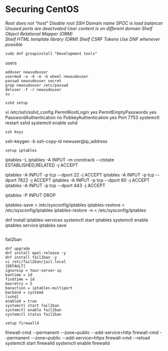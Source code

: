 # Securing CentOS

_Root does not "host"_
_Disable root SSH_
_Domain name SPOC is load balancer_
_Unused ports are deactvated_
_User content is on different domain_
_Shelf Object Relational Mapper (ORM)_  
_Shelf HTML template library (ORM)_
_Shelf CSRF Tokens_
_Use DNF whenever possible_

```
sudo dnf groupinstall "Development tools"
```
users
```
adduser newsudouser
usermod -a -d -m -G wheel newsudouser
passwd newsudouser secret
grep newsudouser /etc/passwd
deluser -f -r newsudouser
su -
```
```
sshd setup
```
vi /etc/ssh/sshd_config
PermitRootLogin yes
PermitEmptyPasswords yes
PasswordAuthentication no
PubkeyAuthentication yes
Port 7753
systemctl restart sshd
systemctl enable sshd
```
ssh keys
```
ssh-keygen -b
ssh-copy-id newuser@ip_address
```
setup iptables
```
iptables -L
iptables -A INPUT -m conntrack --ctstate ESTABLISHED,RELATED -j ACCEPT

iptables -A INPUT -p tcp --dport 22 -j ACCEPT
iptables -A INPUT -p tcp --dport 7822 -j ACCEPT
iptables -A INPUT -p tcp --dport 80 -j ACCEPT
iptables -A INPUT -p tcp --dport 443 -j ACCEPT

iptables -P INPUT DROP

iptables-save > /etc/sysconfig/iptables
iptables-restore < /etc/sysconfig/iptables
iptables-restore -n < /etc/sysconfig/iptables

dnf install iptables-services
systemctl start iptables
systemctl enable iptables
service iptables save
```
```
fail2ban
```
dnf upgrade
dnf install epel-release -y
dnf install fail2ban -y
vi /etc/fail2ban/jail.local
[DEFAULT]
ignoreip = Your-server-ip
bantime = 1d
findtime = 1d
maxretry = 5
banaction = iptables-multiport
backend = systemd
[sshd]
enabled = true
systemctl start fail2ban
systemctl enable fail2ban
systemctl status fail2ban
```
```
setup firewalld
```
firewall-cmd --permanent --zone=public --add-service=http
firewall-cmd --permanent --zone=public --add-service=https
firewall-cmd --reload
systemctl start firewalld
systemctl enable firewalld
```
